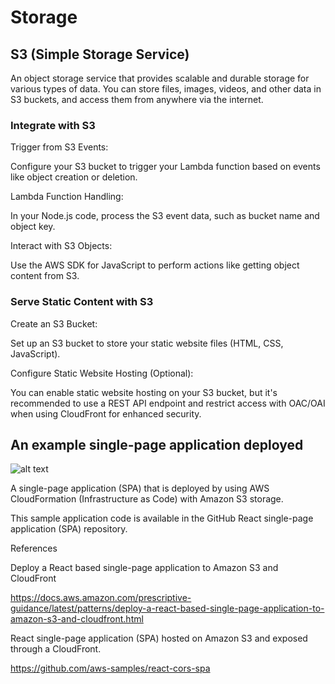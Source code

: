 # Storage

## S3 (Simple Storage Service)

An object storage service that provides scalable and durable storage for various types of data. You can store files, images, videos, and other data in S3 buckets, and access them from anywhere via the internet.

### Integrate with S3

Trigger from S3 Events:

Configure your S3 bucket to trigger your Lambda function based on events like object creation or deletion.

Lambda Function Handling:

In your Node.js code, process the S3 event data, such as bucket name and object key.

Interact with S3 Objects:

Use the AWS SDK for JavaScript to perform actions like getting object content from S3.

### Serve Static Content with S3

Create an S3 Bucket: 

Set up an S3 bucket to store your static website files (HTML, CSS, JavaScript).

Configure Static Website Hosting (Optional): 

You can enable static website hosting on your S3 bucket, but it's recommended to use a REST API endpoint and restrict access with OAC/OAI when using CloudFront for enhanced security.

## An example single-page application deployed

![alt text](https://github.com/jylhakos/InternetOfThings/blob/main/Deployment/Clouds/AWS/Services/Storage/S3_CloudFront.png?raw=true)

A single-page application (SPA) that is deployed by using AWS CloudFormation (Infrastructure as Code) with Amazon S3 storage.

This sample application code is available in the GitHub React single-page application (SPA) repository.

References

Deploy a React based single-page application to Amazon S3 and CloudFront

https://docs.aws.amazon.com/prescriptive-guidance/latest/patterns/deploy-a-react-based-single-page-application-to-amazon-s3-and-cloudfront.html


React single-page application (SPA) hosted on Amazon S3 and exposed through a CloudFront.

https://github.com/aws-samples/react-cors-spa

